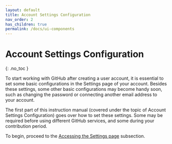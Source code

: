 ```yaml
---
layout: default
title: Account Settings Configuration
nav_order: 2
has_children: true
permalink: /docs/ui-components
---
```


# Account Settings Configuration
{: .no_toc }

To start working with GitHub after creating a user account, it is essential to set some basic configurations in the Settings page of your account. Besides these settings, some other basic configurations may become handy soon, such as changing the password or connecting another email address to your account.

The first part of this instruction manual (covered under the topic of Account Settings Configuration) goes over how to set these settings. Some may be required before using different GitHub services, and some during your contribution period.

To begin, proceed to the [Accessing the Settings page](https://orion13579.github.io/COMM-2216-SetE-Group6/docs/ui-components/tables/) subsection.
